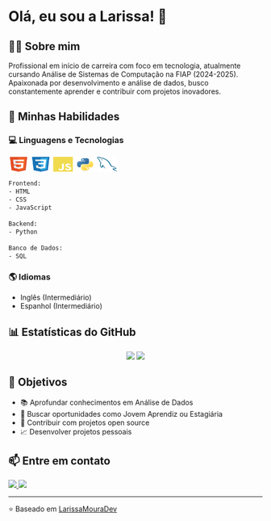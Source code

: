 # Olá, eu sou a Larissa! 👋

## 👩‍💻 Sobre mim

Profissional em início de carreira com foco em tecnologia, atualmente cursando Análise de Sistemas de Computação na FIAP (2024-2025). Apaixonada por desenvolvimento e análise de dados, busco constantemente aprender e contribuir com projetos inovadores.

## 🚀 Minhas Habilidades

### 💻 Linguagens e Tecnologias
<div style="display: inline_block">
  <img align="center" alt="HTML" height="30" width="40" src="https://raw.githubusercontent.com/devicons/devicon/master/icons/html5/html5-original.svg">
  <img align="center" alt="CSS" height="30" width="40" src="https://raw.githubusercontent.com/devicons/devicon/master/icons/css3/css3-original.svg">
  <img align="center" alt="JavaScript" height="30" width="40" src="https://raw.githubusercontent.com/devicons/devicon/master/icons/javascript/javascript-plain.svg">
  <img align="center" alt="Python" height="30" width="40" src="https://raw.githubusercontent.com/devicons/devicon/master/icons/python/python-original.svg">
  <img align="center" alt="SQL" height="30" width="40" src="https://raw.githubusercontent.com/devicons/devicon/master/icons/mysql/mysql-original.svg">
</div>

```text
Frontend:
- HTML
- CSS
- JavaScript

Backend:
- Python

Banco de Dados:
- SQL
```

### 🌎 Idiomas
- Inglês (Intermediário)
- Espanhol (Intermediário)

## 📊 Estatísticas do GitHub

<div align="center">
  <img height="180em" src="https://github-readme-stats.vercel.app/api?username=LarissaMouraDev&show_icons=true&theme=dracula&include_all_commits=true&count_private=true"/>
  <img height="180em" src="https://github-readme-stats.vercel.app/api/top-langs/?username=LarissaMouraDev&layout=compact&langs_count=7&theme=dracula"/>
</div>

## 🎯 Objetivos

- 📚 Aprofundar conhecimentos em Análise de Dados
- 💼 Buscar oportunidades como Jovem Aprendiz ou Estagiária
- 🌱 Contribuir com projetos open source
- 📈 Desenvolver projetos pessoais

## 📫 Entre em contato

<div>
  <a href="mailto:larissadefreitasmouraa@gmail.com.br">
    <img src="https://img.shields.io/badge/-Gmail-%23333?style=for-the-badge&logo=gmail&logoColor=white" target="_blank">
  </a>
  <a href="https://www.linkedin.com/in/larissa-moura-2015a3285" target="_blank">
    <img src="https://img.shields.io/badge/-LinkedIn-%230077B5?style=for-the-badge&logo=linkedin&logoColor=white" target="_blank">
  </a>
</div>

---
⭐️ Baseado em [LarissaMouraDev](https://github.com/LarissaMouraDev)

